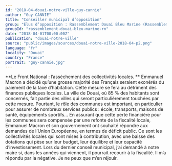 ```yaml
---
id: "2018-04-douai-notre-ville-guy-cannie"
author: "Guy CANNIE"
title: "Conseiller municipal d’opposition"
group: "Élus d’opposition : Rassemblement Douai Bleu Marine (Rassemblement National)"
groupId: "rassemblement-douai-bleu-marine-rn"
date: "2018-04-01T00:00:00Z"
publication: "douai-notre-ville"
source: "public/images/sources/douai-notre-ville-2018-04-p2.png"
language: "fr"
locality: "Douai"
country: "France"
portrait: "guy-cannie.jpg"
---
```


**Le Front National : l’assèchement des collectivités locales. **
Emmanuel Macron a décidé qu’une grosse majorité des Français seraient exonérés du paiement de la taxe d’habitation. Cette mesure se fera au détriment des finances publiques locales. La ville de Douai, où 85 % des habitants sont concernés, fait partie des villes qui seront particulièrement touchées par cette mesure. Pourtant, le rôle des communes est important, en particulier pour assurer de nombreux services publics : école, transports, maisons de santé, équipements sportifs… En assurant que cette perte financière pour les communes sera compensée par une refonte de la fiscalité locale, Emmanuel Macron et son gouvernement ont souhaité répondre aux demandes de l’Union Européenne, en termes de déficit public. Ce sont les collectivités locales qui sont mises à contribution, avec une baisse des dotations qui pèse sur leur budget, leur équilibre et leur capacité d’investissement. Lors du dernier conseil municipal, j’ai demandé à notre maire si, dans les années qui viennent, il pourrait recourir à la fiscalité. Il m’a répondu par la négative. Je ne peux que m’en réjouir.
